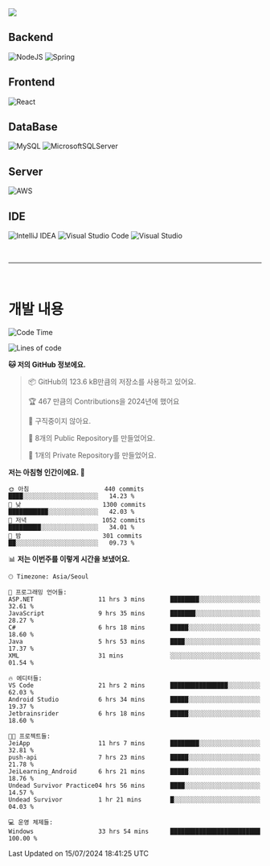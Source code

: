 <img src="https://capsule-render.vercel.app/api?type=waving&color=364765&height=300&section=header&text=Welcome&fontSize=90" />

## Backend
![NodeJS](https://img.shields.io/badge/node.js-6DA55F?style=for-the-badge&logo=node.js&logoColor=white)
![Spring](https://img.shields.io/badge/spring-%236DB33F.svg?style=for-the-badge&logo=spring&logoColor=white)

## Frontend
![React](https://img.shields.io/badge/react-%2320232a.svg?style=for-the-badge&logo=react&logoColor=%2361DAFB)

## DataBase
![MySQL](https://img.shields.io/badge/mysql-4479A1.svg?style=for-the-badge&logo=mysql&logoColor=white)
![MicrosoftSQLServer](https://img.shields.io/badge/Microsoft%20SQL%20Server-CC2927?style=for-the-badge&logo=microsoft%20sql%20server&logoColor=white)

## Server
![AWS](https://img.shields.io/badge/AWS-%23FF9900.svg?style=for-the-badge&logo=amazon-aws&logoColor=white)


## IDE
![IntelliJ IDEA](https://img.shields.io/badge/IntelliJIDEA-000000.svg?style=for-the-badge&logo=intellij-idea&logoColor=white)
![Visual Studio Code](https://img.shields.io/badge/Visual%20Studio%20Code-0078d7.svg?style=for-the-badge&logo=visual-studio-code&logoColor=white)
![Visual Studio](https://img.shields.io/badge/Visual%20Studio-5C2D91.svg?style=for-the-badge&logo=visual-studio&logoColor=white)

<br>

---

<br>

# 개발 내용

<!--START_SECTION:waka-->
![Code Time](http://img.shields.io/badge/Code%20Time-565%20hrs%2018%20mins-blue)

![Lines of code](https://img.shields.io/badge/%EC%A0%80%EB%8A%94%20%EC%97%AC%ED%83%9C%EA%B9%8C%EC%A7%80%20-880.1%20thousand%20%EC%A4%84%EC%9D%98%20%EC%BD%94%EB%93%9C%EB%A5%BC%20%EC%9E%91%EC%84%B1%ED%96%88%EC%96%B4%EC%9A%94.-blue)

**🐱 저의 GitHub 정보에요.** 

> 📦 GitHub의 123.6 kB만큼의 저장소를 사용하고 있어요. 
 > 
> 🏆 467 만큼의 Contributions을 2024년에 했어요
 > 
> 🚫 구직중이지 않아요.
 > 
> 📜 8개의 Public Repository를 만들었어요. 
 > 
> 🔑 1개의 Private Repository를 만들었어요. 
 > 
**저는 아침형 인간이에요. 🐤** 

```text
🌞 아침                     440 commits         ████░░░░░░░░░░░░░░░░░░░░░   14.23 % 
🌆 낮　                     1300 commits        ███████████░░░░░░░░░░░░░░   42.03 % 
🌃 저녁                     1052 commits        █████████░░░░░░░░░░░░░░░░   34.01 % 
🌙 밤　                     301 commits         ██░░░░░░░░░░░░░░░░░░░░░░░   09.73 % 
```


📊 **저는 이번주를 이렇게 시간을 보냈어요.** 

```text
🕑︎ Timezone: Asia/Seoul

💬 프로그래밍 언어들: 
ASP.NET                  11 hrs 3 mins       ████████░░░░░░░░░░░░░░░░░   32.61 % 
JavaScript               9 hrs 35 mins       ███████░░░░░░░░░░░░░░░░░░   28.27 % 
C#                       6 hrs 18 mins       █████░░░░░░░░░░░░░░░░░░░░   18.60 % 
Java                     5 hrs 53 mins       ████░░░░░░░░░░░░░░░░░░░░░   17.37 % 
XML                      31 mins             ░░░░░░░░░░░░░░░░░░░░░░░░░   01.54 % 

🔥 에디터들: 
VS Code                  21 hrs 2 mins       ████████████████░░░░░░░░░   62.03 % 
Android Studio           6 hrs 34 mins       █████░░░░░░░░░░░░░░░░░░░░   19.37 % 
Jetbrainsrider           6 hrs 18 mins       █████░░░░░░░░░░░░░░░░░░░░   18.60 % 

🐱‍💻 프로젝트들: 
JeiApp                   11 hrs 7 mins       ████████░░░░░░░░░░░░░░░░░   32.81 % 
push-api                 7 hrs 23 mins       █████░░░░░░░░░░░░░░░░░░░░   21.78 % 
JeiLearning_Android      6 hrs 21 mins       █████░░░░░░░░░░░░░░░░░░░░   18.76 % 
Undead Survivor Practice04 hrs 56 mins       ████░░░░░░░░░░░░░░░░░░░░░   14.57 % 
Undead Survivor          1 hr 21 mins        █░░░░░░░░░░░░░░░░░░░░░░░░   04.03 % 

💻 운영 체제들: 
Windows                  33 hrs 54 mins      █████████████████████████   100.00 % 
```


 Last Updated on 15/07/2024 18:41:25 UTC
<!--END_SECTION:waka-->

